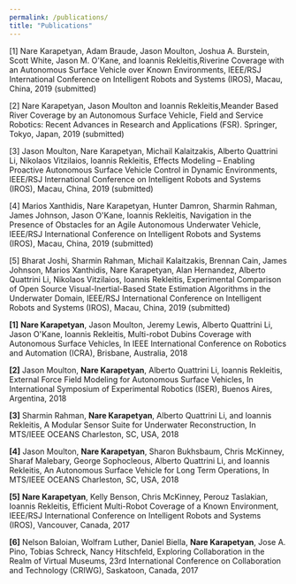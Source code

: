 ```yaml
---
permalink: /publications/
title: "Publications"
---
```


[1] Nare Karapetyan, Adam Braude, Jason Moulton, Joshua A. Burstein, Scott White, Jason M. O'Kane, and Ioannis Rekleitis,Riverine Coverage with an Autonomous Surface Vehicle over Known Environments, IEEE/RSJ International Conference on Intelligent Robots and Systems (IROS), Macau, China, 2019 (submitted)

[2] Nare Karapetyan, Jason Moulton and Ioannis Rekleitis,Meander Based River Coverage by an Autonomous Surface Vehicle, Field and Service Robotics: Recent Advances in Research and Applications (FSR). Springer, Tokyo, Japan, 2019 (submitted)

[3] Jason Moulton, Nare Karapetyan, Michail Kalaitzakis, Alberto Quattrini Li, Nikolaos Vitzilaios, Ioannis Rekleitis, Effects Modeling – Enabling Proactive Autonomous Surface Vehicle Control in Dynamic Environments, IEEE/RSJ International Conference on Intelligent Robots and Systems (IROS), Macau, China, 2019 (submitted)

[4] Marios Xanthidis, Nare Karapetyan, Hunter Damron, Sharmin Rahman, James Johnson, Jason O'Kane, Ioannis Rekleitis, Navigation in the Presence of Obstacles for an Agile Autonomous Underwater Vehicle, IEEE/RSJ International Conference on Intelligent Robots and Systems (IROS), Macau, China, 2019 (submitted)

[5] Bharat Joshi, Sharmin Rahman, Michail Kalaitzakis, Brennan Cain, James Johnson, Marios Xanthidis,  Nare Karapetyan, Alan Hernandez, Alberto Quattrini Li, Nikolaos Vitzilaios, Ioannis Rekleitis, Experimental Comparison of Open Source Visual-Inertial-Based State Estimation Algorithms in the Underwater Domain, IEEE/RSJ International Conference on Intelligent Robots and Systems (IROS), Macau, China, 2019 (submitted)


**[1]** **Nare Karapetyan**, Jason Moulton, Jeremy Lewis, Alberto Quattrini Li, Jason O'Kane, Ioannis Rekleitis, Multi-robot Dubins Coverage with Autonomous Surface Vehicles, In IEEE International Conference on Robotics and Automation (ICRA), Brisbane, Australia, 2018

**[2]** Jason Moulton, **Nare Karapetyan**,  Alberto Quattrini Li, Ioannis Rekleitis,  External Force Field Modeling for Autonomous Surface Vehicles, In International Symposium of Experimental Robotics (ISER), Buenos Aires, Argentina, 2018

**[3]** Sharmin Rahman, **Nare Karapetyan**, Alberto Quattrini Li,  and Ioannis Rekleitis, A Modular Sensor Suite for Underwater Reconstruction, In MTS/IEEE OCEANS Charleston, SC, USA, 2018

**[4]** Jason Moulton, **Nare Karapetyan**, Sharon Bukhsbaum, Chris McKinney, Sharaf Malebary, George Sophocleous, Alberto Quattrini Li, and Ioannis Rekleitis, An Autonomous Surface Vehicle for Long Term Operations,  In MTS/IEEE OCEANS Charleston, SC, USA, 2018

**[5]** **Nare Karapetyan**, Kelly Benson, Chris McKinney, Perouz Taslakian, Ioannis Rekleitis, Efficient Multi-Robot Coverage of a Known Environment, IEEE/RSJ International Conference on Intelligent Robots and Systems (IROS), Vancouver, Canada, 2017

**[6]** Nelson Baloian, Wolfram Luther, Daniel Biella, **Nare Karapetyan**, Jose A. Pino, Tobias Schreck, Nancy Hitschfeld, Exploring Collaboration in the Realm of Virtual Museums, 23rd International Conference on Collaboration and Technology (CRIWG), Saskatoon, Canada, 2017
